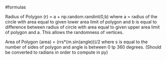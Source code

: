 #formulas

Radius of Polygon (r) = a + np.random.randint(0,b) where a = radius of the circle with area equal to given lower area limit of polygon and b is equal to difference between radius of circle with area equal to given upper area limit of polygon and a. This allows the randomness of vertices.

Area of Polygon (area) = (r*r*s*(m.sin(angle)))/2 where s is equal to the number of sides of polygon and angle is between 0 tp 360 degrees. (Should be converted to radians in order to compute in py)
